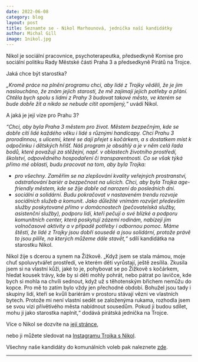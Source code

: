 ```yaml
---
date: 2022-06-08
category: blog
layout: post
title: Seznamte se - Nikol Marhounová, jednička naší kandidátky
author: Michal Gill
image: 1nikol.jpg
---
```


Nikol je sociální pracovnice, psychoterapeutka, předsedkyně Komise pro sociální politiku Rady Městské části Praha 3 a předsedkyně Pirátů na Trojce.

Jaká chce být starostka?

*„Kromě práce na plnění programu chci, aby lidé z Trojky věděli, že je jim nasloucháno, že znám jejich starosti, že mě zajímají jejich potřeby a přání. Chtěla bych spolu s lidmi z Prahy 3 budovat takové město, ve kterém se bude dobře žít a nikdo se nebude cítit opomíjený,“* uvádí Nikol. 

A jaká je její vize pro Prahu 3?

*“Chci, aby byla Praha 3 městem pro život. Městem bezpečným, kde se dobře cítí lidé každého věku i lidé s různými handicapy.  Chci Prahu 3 prorodinnou, s ulicemi, které se dají přejet s kočárkem, a s dostatkem míst k odpočinku i dětských hřišť.
Náš program je obsáhlý a je v něm celá řada bodů, které považuji za stěžejní, např. v oblastech životního prostředí, školství, odpovědného hospodaření či transparentnosti. Co se však týká přímo mé oblasti, budu pracovat na tom, aby byla Trojka:*
- *pro všechny. Zaměřím se na zlepšování kvality veřejných prostranství, odstraňování bariér a bezpečnost na ulicích. Chci, aby byla Trojka age-friendly městem, kde se žije dobře od narození do posledních dní.*
- *sociální a solidární. Budu pokračovat v nastaveném trendu rozvoje sociálních služeb a komunit. Jako důležité vnímám rozvíjet především služby poskytované přímo v domácnostech (pečovatelská služby, asistenční služby), podporu lidí, kteří pečují o své blízké a podporu komunitních center, která poskytují zázemí rodinám, nabízejí jim volnočasové aktivity a v případě potřeby i odbornou pomoc. Máme štěstí, že lidé z Trojky jsou dobří sousedé a jsou solidární, protože právě to jsou pilíře, na kterých můžeme dále stavět,“* sdílí kandidátka na starostku Nikol.

Nikol žije s dcerou a synem na Žižkově. „Když jsem se stala mámou, moje chuť spoluvytvářet prostředí, ve kterém děti vyrůstají, ještě zesílila. Zkusila jsem si na vlastní kůži, jaké to je, pohybovat se po Žižkově s kočárkem, hledat kousek trávy, kde by si děti mohly pohrát, nebo pátrat po lavičce, kde bych si mohla na chvíli sednout, když už s těhotenským břichem nemůžu do kopce. Pro mě to zatím bylo vždy jen přechodné období. Bohužel jsou tady i skupiny lidí, kteří se kvůli bariérám v prostoru stávají vězni ve vlastních bytech. Protože mi není vlastní sedět se založenýma rukama, rozhodla jsem se svou vizi přívětivého města nabídnout sousedům. Pokud ji budou sdílet, mohu ji jako starostka naplnit,“ dodává pirátská jednička na Trojce. 

Více o Nikol se dozvíte na [její stránce](https://praha3.pirati.cz/lide/nikol-marhounova/),

nebo ji můžete sledovat na [Instagramu Trojka s Nikol](https://www.instagram.com/trojka_s_nikol/).

Všechny naše kandidáty do komunálních voleb pak naleznete [zde](https://praha3.pirati.cz/volby2022/).

- - -
